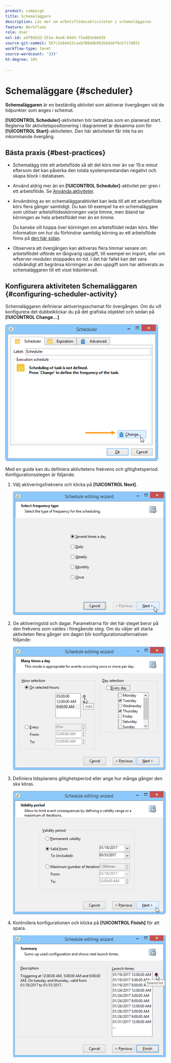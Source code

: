 ```yaml
---
product: campaign
title: Schemaläggare
description: Läs mer om arbetsflödesaktiviteten i schemaläggaren
feature: Workflows
role: User
exl-id: ed70d2d3-251e-4ee8-84d4-73ad03e8dd35
source-git-commit: 567c2e84433caab708ddb9026dda6f9cb717d032
workflow-type: tm+mt
source-wordcount: '333'
ht-degree: 10%

---
```


# Schemaläggare {#scheduler}



**Schemaläggaren** är en beständig aktivitet som aktiverar övergången vid de tidpunkter som anges i schemat.

**[!UICONTROL Scheduler]**-aktiviteten bör betraktas som en planerad start.  Reglerna för aktivitetspositionering i diagrammet är desamma som för **[!UICONTROL Start]**-aktiviteten.  Den här aktiviteten får inte ha en inkommande övergång.

## Bästa praxis {#best-practices}

* Schemalägg inte ett arbetsflöde så att det körs mer än var 15:e minut eftersom det kan påverka den totala systemprestandan negativt och skapa block i databasen.

* Använd aldrig mer än en **[!UICONTROL Scheduler]**-aktivitet per gren i ett arbetsflöde. Se [Använda aktiviteter](workflow-best-practices.md#using-activities).

* Användning av en schemaläggaraktivitet kan leda till att ett arbetsflöde körs flera gånger samtidigt. Du kan till exempel ha en schemaläggare som utlöser arbetsflödeskörningen varje timme, men ibland tar körningen av hela arbetsflödet mer än en timme.

  Du kanske vill hoppa över körningen om arbetsflödet redan körs. Mer information om hur du förhindrar samtidig körning av ett arbetsflöde finns på [den här sidan](monitor-workflow-execution.md#preventing-simultaneous-multiple-executions).

* Observera att övergången kan aktiveras flera timmar senare om arbetsflödet utförde en långvarig uppgift, till exempel en import, eller om wfserver-modulen stoppades en tid. I det här fallet kan det vara nödvändigt att begränsa körningen av den uppgift som har aktiverats av schemaläggaren till ett visst tidsintervall.

## Konfigurera aktiviteten Schemaläggaren {#configuring-scheduler-activity}

Schemaläggaren definierar aktiveringsschemat för övergången. Om du vill konfigurera det dubbelklickar du på det grafiska objektet och sedan på **[!UICONTROL Change...]**

![](assets/s_user_segmentation_scheduler.png)

Med en guide kan du definiera aktivitetens frekvens och giltighetsperiod. Konfigurationsstegen är följande:

1. Välj aktiveringsfrekvens och klicka på **[!UICONTROL Next]**.

   ![](assets/s_user_segmentation_scheduler2.png)

1. Ge aktiveringstid och dagar. Parametrarna för det här steget beror på den frekvens som valdes i föregående steg. Om du väljer att starta aktiviteten flera gånger om dagen blir konfigurationsalternativen följande:

   ![](assets/s_user_segmentation_scheduler3.png)

1. Definiera tidsplanens giltighetsperiod eller ange hur många gånger den ska köras.

   ![](assets/s_user_segmentation_scheduler4.png)

1. Kontrollera konfigurationen och klicka på **[!UICONTROL Finish]** för att spara.

   ![](assets/s_user_segmentation_scheduler5.png)
